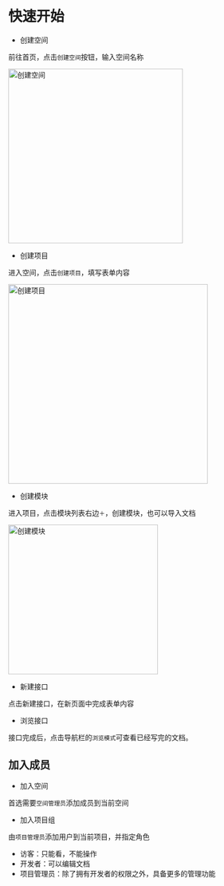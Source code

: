 # 快速开始


- 创建空间

前往首页，点击`创建空间`按钮，输入空间名称

<img src="/static/help/images/create_space.png" style="height: 350px" title="创建空间" />

- 创建项目

进入空间，点击`创建项目`，填写表单内容

<img src="/static/help/images/create_project.png" style="height: 400px" title="创建项目" />

- 创建模块

进入项目，点击模块列表右边`＋`，创建模块，也可以导入文档

<img src="/static/help/images/create_module.png" style="height: 300px" title="创建模块" />

- 新建接口

点击新建接口，在新页面中完成表单内容

- 浏览接口

接口完成后，点击导航栏的`浏览模式`可查看已经写完的文档。

## 加入成员

- 加入空间

首选需要`空间管理员`添加成员到当前空间

- 加入项目组

由`项目管理员`添加用户到当前项目，并指定角色

- 访客：只能看，不能操作
- 开发者：可以编辑文档
- 项目管理员：除了拥有开发者的权限之外，具备更多的管理功能





